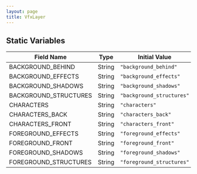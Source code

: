 ```yaml
---
layout: page
title: VfxLayer
---
```


## Static Variables

| Field Name | Type | Initial Value | Description |
| ------------ | ------ | --------------- | ------------- |
| BACKGROUND_BEHIND | String | `"background_behind"` |  |
| BACKGROUND_EFFECTS | String | `"background_effects"` |  |
| BACKGROUND_SHADOWS | String | `"background_shadows"` |  |
| BACKGROUND_STRUCTURES | String | `"background_structures"` |  |
| CHARACTERS | String | `"characters"` |  |
| CHARACTERS_BACK | String | `"characters_back"` |  |
| CHARACTERS_FRONT | String | `"characters_front"` |  |
| FOREGROUND_EFFECTS | String | `"foreground_effects"` |  |
| FOREGROUND_FRONT | String | `"foreground_front"` |  |
| FOREGROUND_SHADOWS | String | `"foreground_shadows"` |  |
| FOREGROUND_STRUCTURES | String | `"foreground_structures"` |  |


